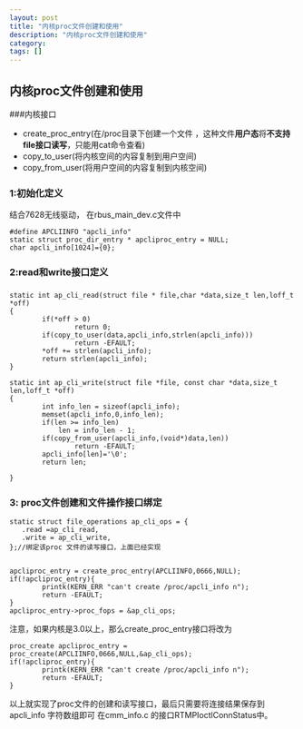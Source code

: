 ```yaml
---
layout: post
title: "内核proc文件创建和使用"
description: "内核proc文件创建和使用"
category:
tags: []
---
```


## 内核proc文件创建和使用 ##

###内核接口

* create\_proc_entry(在/proc目录下创建一个文件 ，这种文件**用户态**将**不支持file接口读写**，只能用cat命令查看)
* copy\_to_user(将内核空间的内容复制到用户空间)
* copy\_from_user(将用户空间的内容复制到内核空间)

### 1:初始化定义
结合7628无线驱动，
在rbus\_main_dev.c文件中

	#define APCLIINFO "apcli_info"
	static struct proc_dir_entry * apcliproc_entry = NULL;
	char apcli_info[1024]={0};

### 2:read和write接口定义

###
	static int ap_cli_read(struct file * file,char *data,size_t len,loff_t *off)
	{
	        if(*off > 0)
	                return 0;
	        if(copy_to_user(data,apcli_info,strlen(apcli_info)))
	                return -EFAULT;
	        *off += strlen(apcli_info);
	        return strlen(apcli_info);
	}
	
	static int ap_cli_write(struct file *file, const char *data,size_t len,loff_t *off)
	{
			int info_len = sizeof(apcli_info);
			memset(apcli_info,0,info_len);
			if(len >= info_len)
				len = info_len - 1;
	        if(copy_from_user(apcli_info,(void*)data,len))
	                return -EFAULT;
	        apcli_info[len]='\0';
	        return len;
	
	}
###

### 3: proc文件创建和文件操作接口绑定

	static struct file_operations ap_cli_ops = {
       .read =ap_cli_read,
       .write = ap_cli_write,
	};//绑定该proc 文件的读写接口，上面已经实现
	
	
	apcliproc_entry = create_proc_entry(APCLIINFO,0666,NULL);
    if(!apcliproc_entry){
            printk(KERN_ERR "can't create /proc/apcli_info n");
            return -EFAULT;
    }
    apcliproc_entry->proc_fops = &ap_cli_ops;
	

注意，如果内核是3.0以上，那么create_proc_entry接口将改为

	proc_create apcliproc_entry = proc_create(APCLIINFO,0666,NULL,&ap_cli_ops);
    if(!apcliproc_entry){
            printk(KERN_ERR "can't create /proc/apcli_info n");
            return -EFAULT;
    }

以上就实现了proc文件的创建和读写接口，最后只需要将连接结果保存到apcli\_info 字符数组即可
在cmm\_info.c 的接口RTMPIoctlConnStatus中。